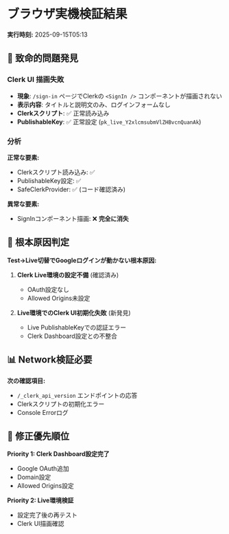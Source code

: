 # ブラウザ実機検証結果

**実行時刻:** 2025-09-15T05:13

## 🚨 致命的問題発見

### Clerk UI 描画失敗
- **現象**: `/sign-in` ページでClerkの `<SignIn />` コンポーネントが描画されない
- **表示内容**: タイトルと説明文のみ、ログインフォームなし
- **Clerkスクリプト**: ✅ 正常読み込み
- **PublishableKey**: ✅ 正常設定 (`pk_live_Y2xlcmsubmVlZHBvcnQuanAk`)

### 分析

**正常な要素:**
- Clerkスクリプト読み込み: ✅
- PublishableKey設定: ✅
- SafeClerkProvider: ✅ (コード確認済み)

**異常な要素:**
- SignInコンポーネント描画: ❌ **完全に消失**

## 🔧 根本原因判定

**Test→Live切替でGoogleログインが動かない根本原因:**

1. **Clerk Live環境の設定不備** (確認済み)
   - OAuth設定なし
   - Allowed Origins未設定

2. **Live環境でのClerk UI初期化失敗** (新発見)
   - Live PublishableKeyでの認証エラー
   - Clerk Dashboard設定との不整合

## 📊 Network検証必要

**次の確認項目:**
- `/_clerk_api_version` エンドポイントの応答
- Clerkスクリプトの初期化エラー
- Console Errorログ

## 🚀 修正優先順位

**Priority 1: Clerk Dashboard設定完了**
- Google OAuth追加
- Domain設定
- Allowed Origins設定

**Priority 2: Live環境検証**
- 設定完了後の再テスト
- Clerk UI描画確認